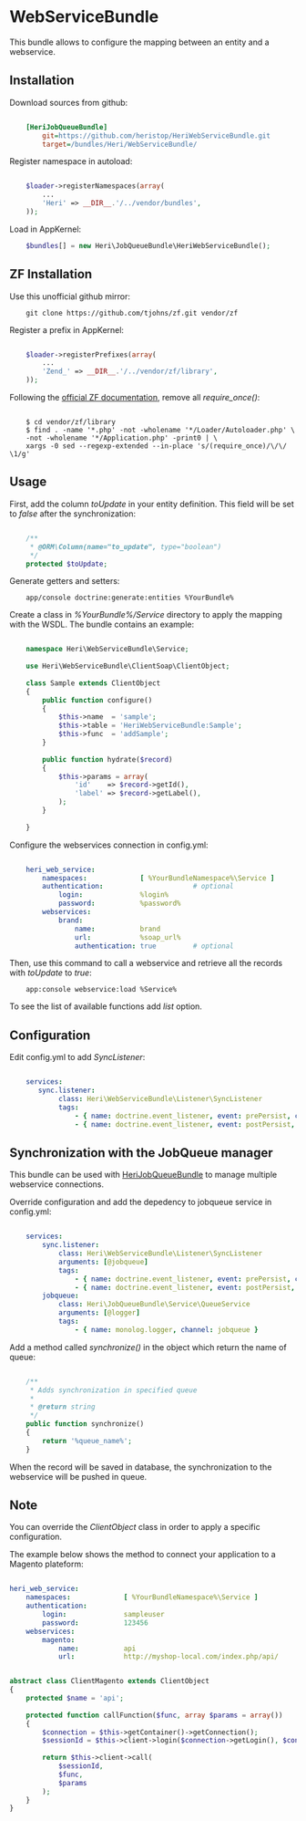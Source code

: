 # WebServiceBundle

This bundle allows to configure the mapping between an entity and a webservice.

## Installation

Download sources from github:

```ini

    [HeriJobQueueBundle]
        git=https://github.com/heristop/HeriWebServiceBundle.git
        target=/bundles/Heri/WebServiceBundle/
```

Register namespace in autoload:

```php

    $loader->registerNamespaces(array(
        ...
        'Heri' => __DIR__.'/../vendor/bundles',
    ));
```

Load in AppKernel: 

```php
    $bundles[] = new Heri\JobQueueBundle\HeriWebServiceBundle();
```

## ZF Installation

Use this unofficial github mirror:

```shell
    git clone https://github.com/tjohns/zf.git vendor/zf
```

Register a prefix in AppKernel:

```php

    $loader->registerPrefixes(array(
        ...
        'Zend_' => __DIR__.'/../vendor/zf/library',
    ));

```

Following the [official ZF documentation](http://framework.zend.com/manual/en/performance.classloading.html#performance.classloading.striprequires.sed), remove all _require_once()_:

```shell

    $ cd vendor/zf/library
    $ find . -name '*.php' -not -wholename '*/Loader/Autoloader.php' \
    -not -wholename '*/Application.php' -print0 | \
    xargs -0 sed --regexp-extended --in-place 's/(require_once)/\/\/ \1/g'

```

## Usage

First, add the column _toUpdate_ in your entity definition.
This field will be set to _false_ after the synchronization:

```php

    /**
     * @ORM\Column(name="to_update", type="boolean")
     */
    protected $toUpdate;
```

Generate getters and setters:

```shell
    app/console doctrine:generate:entities %YourBundle%
```

Create a class in _%YourBundle%/Service_ directory to apply the mapping with the WSDL.
The bundle contains an example:

```php

    namespace Heri\WebServiceBundle\Service;
    
    use Heri\WebServiceBundle\ClientSoap\ClientObject;
    
    class Sample extends ClientObject
    {
        public function configure()
        {
            $this->name  = 'sample';
            $this->table = 'HeriWebServiceBundle:Sample';
            $this->func  = 'addSample';
        }
        
        public function hydrate($record)
        {  
            $this->params = array(
                'id'    => $record->getId(),
                'label' => $record->getLabel(),
            );
        }
    
    }
```

Configure the webservices connection in config.yml:

```yaml

    heri_web_service:  
        namespaces:             [ %YourBundleNamespace%\Service ]
        authentication:                      # optional
            login:              %login%
            password:           %password%
        webservices:
            brand:
                name:           brand
                url:            %soap_url%
                authentication: true         # optional
```

Then, use this command to call a webservice and retrieve all the records with _toUpdate_ to _true_:

```shell
    app:console webservice:load %Service%
```

To see the list of available functions add _list_ option.

## Configuration

Edit config.yml to add _SyncListener_:

```yaml

    services:
       sync.listener:
            class: Heri\WebServiceBundle\Listener\SyncListener
            tags:
                - { name: doctrine.event_listener, event: prePersist, connection: default }
                - { name: doctrine.event_listener, event: postPersist, connection: default }
```

## Synchronization with the JobQueue manager

This bundle can be used with [HeriJobQueueBundle](https://github.com/heristop/HeriJobQueueBundle) to manage multiple webservice connections.

Override configuration and add the depedency to jobqueue service in config.yml:

```yaml

    services:
        sync.listener:
            class: Heri\WebServiceBundle\Listener\SyncListener
            arguments: [@jobqueue]
            tags:
                - { name: doctrine.event_listener, event: prePersist, connection: default }
                - { name: doctrine.event_listener, event: postPersist, connection: default }
        jobqueue:
            class: Heri\JobQueueBundle\Service\QueueService
            arguments: [@logger]
            tags:
                - { name: monolog.logger, channel: jobqueue }
```

Add a method called _synchronize()_ in the object which return the name of queue:

```php

    /**
     * Adds synchronization in specified queue
     * 
     * @return string
     */
    public function synchronize()
    {
        return '%queue_name%';
    }
```

When the record will be saved in database, the synchronization to the webservice will be pushed in queue.

## Note

You can override the _ClientObject_ class in order to apply a specific configuration.

The example below shows the method to connect your application to a Magento plateform: 

```yaml

heri_web_service:
    namespaces:             [ %YourBundleNamespace%\Service ]
    authentication:
        login:              sampleuser
        password:           123456
    webservices:
        magento:
            name:           api
            url:            http://myshop-local.com/index.php/api/
```

```php

abstract class ClientMagento extends ClientObject
{
    protected $name = 'api';
    
    protected function callFunction($func, array $params = array())
    {
        $connection = $this->getContainer()->getConnection();
        $sessionId = $this->client->login($connection->getLogin(), $connection->getPassword());
        
        return $this->client->call(
            $sessionId,
            $func,
            $params
        );
    }
}
```